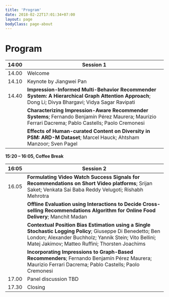 ```yaml
---
title: 'Program'
date: 2018-02-22T17:01:34+07:00
layout: page
bodyClass: page-about
---
```


# Program

| 14:00 | Session 1                                                             |
|-------|-----------------------------------------------------------------------|
| 14.00 | Welcome                                                               |
| 14.10 | Keynote by Jiangwei Pan                                               |
| 14.40 | **Impression-Informed Multi-Behavior Recommender System: A Hierarchical Graph Attention Approach**; Dong Li; Divya Bhargavi; Vidya Sagar Ravipati |
|       | **Characterizing Impression-Aware Recommender Systems**; Fernando Benjamín Pérez Maurera; Maurizio Ferrari Dacrema; Pablo Castells; Paolo Cremonesi |
|       | **Effects of Human-curated Content on Diversity in PSM: ARD-M Dataset**; Marcel Hauck; Ahtsham Manzoor; Sven Pagel |

**15:20 – 16:05, Coffee Break**

| 16:05 | Session 2                                                             |
|-------|-----------------------------------------------------------------------|
| 16.05 | **Formulating Video Watch Success Signals for Recommendations on Short Video platforms**; Srijan Saket; Venkata Sai Baba Reddy Velugoti; Rishabh Mehrotra   |
|       |  **Offline Evaluation using Interactions to Decide Cross-selling Recommendations Algorithm for Online Food Delivery**; Manchit Madan |
|       | **Contextual Position Bias Estimation using a Single Stochastic Logging Policy**; Giuseppe Di Benedetto; Ben London; Alexander Buchholz; Yannik Stein; Vito Bellini; Matej Jakimov; Matteo Ruffini; Thorsten Joachims |
|       | **Incorporating Impressions to Graph-Based Recommenders**; Fernando Benjamín Pérez Maurera; Maurizio Ferrari Dacrema; Pablo Castells; Paolo Cremonesi |
| 17.00 | Panel discussion TBD   |
| 17.30 | Closing   |







